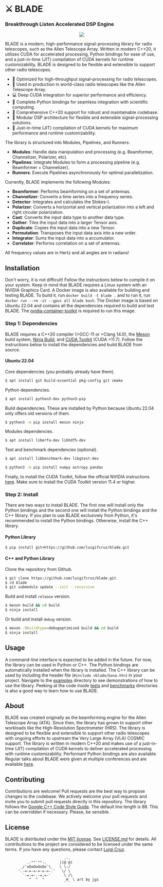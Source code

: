 # ⚔️ BLADE
### Breakthrough Listen Accelerated DSP Engine

<p align="center">
<img src="docs/IMG_7960.jpeg" />
</p>

BLADE is a modern, high-performance signal-processing library for radio telescopes, such as the Allen Telescope Array. Written in modern C++20, it utilizes CUDA for accelerated processing, Python bindings for ease of use, and a just-in-time (JIT) compilation of CUDA kernels for runtime customizability. BLADE is designed to be flexible and extensible to support other radio telescopes. 

- 🌌 Optimized for high-throughput signal-processing for radio telescopes.
- 📡 Used in production in world-class radio telescopes like the Allen Telescope Array.
- 💻 Deep CUDA integration for superior performance and efficiency.
- 🐍 Complete Python bindings for seamless integration with scientific computing.
- 🧰 Comprehensive C++20 support for robust and maintainable codebase.
- 🔄 Modular DSP architecture for flexible and extensible signal-processing solutions.
- 🚀 Just-in-time (JIT) compilation of CUDA kernels for maximum performance and runtime customizability.

The library is structured into Modules, Pipelines, and Runners:

- **Modules**: Handle data manipulation and processing (e.g. Beamformer, Channelizer, Polarizer, etc).
- **Pipelines**: Integrate Modules to form a processing pipeline (e.g. Beamformer + Channelizer).
- **Runners**: Execute Pipelines asynchronously for optimal parallelization.

Currently, BLADE implements the following Modules:

- **Beamformer**: Performs beamforming on a set of antennas.
- **Channelizer**: Converts a time series into a frequency series.
- **Detector**: Integrates and calculates the Stokes-I.
- **Polarizer**: Converts a horizontal and vertical polarization into a left and right circular polarization.
- **Cast**: Converts the input data type to another data type.
- **Gather**: Tiles the input data into a larger Tensor axis.
- **Duplicate**: Copies the input data into a new Tensor.
- **Permutation**: Transposes the input data axis into a new order.
- **Integrator**: Sums the input data into a accumulator.
- **Correlator**: Performs correlation on a set of antennas.

All frequency values are in Hertz and all angles are in radians!

## Installation
Don't worry, it is not difficult! Follow the instructions below to compile it on your system. Keep in mind that BLADE requires a Linux system with an NVIDIA Graphics Card. A Docker image is also available for building and testing BLADE. To build it, run `docker build -t blade .` and to run it, run `docker run --rm -it --gpus all blade bash`. The Docker image is based on Ubuntu 22.04 and contains all the dependencies required to build and test BLADE. The [nvidia-container-toolkit](https://github.com/NVIDIA/nvidia-container-toolkit) is required to run this image.

### Step 1: Dependencies
BLADE requires a C++20 compiler (>GCC-11 or >Clang 14.0), the [Meson](https://mesonbuild.com) build system, [Ninja Build](https://ninja-build.org), and [CUDA Toolkit](https://developer.nvidia.com/cuda-toolkit) (CUDA >11.7). Follow the instructions below to install the dependencies and build BLADE from source.

#### Ubuntu 22.04
Core dependencies (you probably already have them).
```bash
$ apt install git build-essential pkg-config git cmake
```

Python dependencies.
```bash
$ apt install python3-dev python3-pip
```

Build dependencies. These are installed by Python because Ubuntu 22.04 only offers old versions of them.
```bash
$ python3 -m pip install meson ninja
```

Modules dependencies.
```bash
$ apt install liberfa-dev libhdf5-dev
```

Test and benchmark dependencies (optional).
```bash
$ apt install libbenchmark-dev libgtest-dev 
```

```bash
$ python3 -m pip install numpy astropy pandas
```

Finally, to install the CUDA Toolkit, follow the official NVIDIA instructions [here](https://docs.nvidia.com/cuda/cuda-installation-guide-linux/index.html#ubuntu). Make sure to install the CUDA Toolkit version 11.4 or higher.

### Step 2: Install
There are two ways to install BLADE. The first one will install only the Python bindings and the second one will install the Python bindings and the C++ library. If you plan to use BLADE exclusively from Python, it's recommended to install the Python bindings. Otherwise, install the C++ library.

#### Python Library
```bash
$ pip install git+https://github.com/luigifcruz/blade.git
```

#### C++ and Python Library
Clone the repository from Github.
```bash
$ git clone https://github.com/luigifcruz/blade.git
$ cd blade
$ git submodule update --init --recursive
```

Build and install `release` version.
```bash
$ meson build && cd build
$ ninja install
```

Or build and install `debug` version.
```bash
$ meson -Dbuildtype=debugoptimized build && cd build
$ ninja install
```

## Usage
A command-line interface is expected to be added in the future. For now, the library can be used in Python or C++. The Python bindings are automatically installed when the library is installed. The C++ library can be used by including the header file (`#include <blade/base.hh>`) in your project. Navigate to the [examples](./examples) directory to see demonstrations of how to use the library. Peeking at the code inside [tests](./tests) and [benchmarks](./benchmarks) directories is also a good way to learn how to use BLADE.

## About
BLADE was created originally as the beamforming engine for the Allen Telescope Array (ATA). Since then, the library has grown to support other workloads like the High-Resolution Spectrometer (HRS). The library is designed to be flexible and extensible to support other radio telescopes with ongoing efforts to upstream the Very Large Array (VLA) COSMIC support. The library is written in modern C++20 and makes use of a just-in-time (JIT) compilation of CUDA kernels to deliver accelerated processing with runtime customizability. Performant Python bindings are also available. Regular talks about BLADE were given at multiple conferences and are available [here](https://luigi.ltd/talks/).

## Contributing
Contributions are welcome! Pull requests are the best way to propose changes to the codebase. We actively welcome your pull requests and invite you to submit pull requests directly in this repository. The library follows the [Google C++ Code Style Guide](https://google.github.io/styleguide/cppguide.html). The default line length is 88. This can be overridden if necessary. Please, be sensible.

## License
BLADE is distributed under the [MIT license](./LICENSE). See [LICENSE.md](./LICENSE) for details. All contributions to the project are considered to be licensed under the same terms. If you have any questions, please contact [Luigi Cruz](https://luigi.ltd/contact).


```
                           .-.
          .-""`""-.      |(@ @)
       _/`oOoOoOoOo`\_   \ \-/
      '.-=-=-=-=-=-=-.'   \/ \
        `-=.=-.-=.=-'      \ /\
           ^  ^  ^         _H_ \ art by jgs
```
